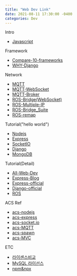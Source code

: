 ```yaml
---
title: "Web Dev Link"
date: 2021-08-11 17:30:00 -0400
categories: Dev
---
```



Intro
- [Javascript]

Framework
- [Compare-10-frameworks]
- [WHY-Django]

Network
- [MQTT]
- [MQTT-WebSocket]
- [MQTT-Broker]
- [ROS-Bridge(WebSocket)]
- [ROS-Multiple-IP]
- [ROS-Bridge_Suite]
- [ROS-remap]

Tutorial("hello world")
- [Nodejs]
- [Express]
- [SocketIO]
- [Django]
- [MongoDB]

Tutorial(Detail)
- [All-Web-Dev]
- [Express-Blog]
- [Express-official]
- [Django-official]
- [ROS]

ACS Ref
- [acs-nodejs]
- [acs-express]
- [acs-socket.io]
- [acs-MQTT]
- [acs-spawn]
- [acs-MVC]
 
ETC
- [라이센스비교]
- [MySQL 라이선스]
- [npm&npx]

[SocketIO]: https://socket.io/get-started/chat
[npm&npx]: https://www.freecodecamp.org/news/npm-vs-npx-whats-the-difference/
[MQTT]: https://pypi.org/project/paho-mqtt/#id3
[MQTT-Broker]: http://www.steves-internet-guide.com/mossquitto-conf-file/
[ROS-Bridge(WebSocket)]: http://robotwebtools.org/tools.html
[MQTT-WebSocket]: https://www.educba.com/mqtt-vs-websocket/
[ROS-Multiple-IP]: http://wiki.ros.org/ROS/Tutorials/MultipleMachines
[ROS-Bridge_Suite]:http://wiki.ros.org/rosbridge_suite/Tutorials/RunningRosbridge
[ROS-remap]: http://wiki.ros.org/Remapping%20Arguments

[Javascript]: https://developer.mozilla.org/ko/docs/Learn/JavaScript/First_steps/What_is_JavaScript
[Express]: https://blogger.pe.kr/789
[Nodejs]:https://javafa.gitbooks.io/nodejs_server_basic/content/
[Django]:https://m.blog.naver.com/shino1025/221316480686
[ROS]:http://wiki.ros.org/ROS/Tutorials
[Compare-10-frameworks]: https://towardsdatascience.com/top-10-in-demand-web-development-frameworks-in-2021-8a5b668be0d6
[WHY-Django]: https://blog.lxf.kr/2018-11-19---why-or-not-django/
[All-Web-Dev]: https://developer.mozilla.org/en-US/docs/Learn
[Express-Blog]: https://jinbroing.tistory.com/84?category=916190
[Express-official]: https://expressjs.com/en/starter/basic-routing.html
[Django-official]: https://docs.djangoproject.com/en/3.1/intro/tutorial01/

[MongoDB]: https://devlog.jwgo.kr/2019/02/26/how-to-install-mongodb-on-ubuntu/
[MySQL 라이선스]: https://www.phpschool.com/gnuboard4/bbs/board.php?bo_table=forum&wr_id=92874
[라이센스비교]: http://www.bloter.net/archives/209318

[acs-nodejs]: https://itstory.tk/entry/Ubuntu-1604-nodejs-와-npm-설치
[acs-express]: https://expressjs.com/en/starter/generator.html
[acs-socket.io]: https://socket.io/get-started/chat 
[acs-MQTT]: https://www.npmjs.com/package/mqtt
[acs-spawn]: https://stackoverflow.com/questions/23450534/how-to-call-a-python-function-from-node-js
[acs-MVC]: https://eyegochild.medium.com/express-1-mvc-pattern-b5261d4ca320
